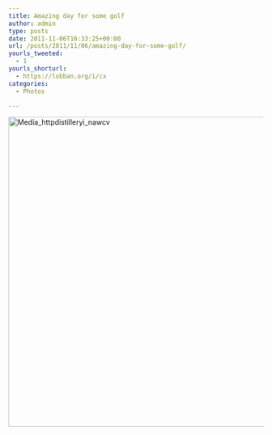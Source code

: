 ```yaml
---
title: Amazing day for some golf
author: admin
type: posts
date: 2011-11-06T16:33:25+00:00
url: /posts/2011/11/06/amazing-day-for-some-golf/
yourls_tweeted:
  - 1
yourls_shorturl:
  - https://lobban.org/i/cx
categories:
  - Photos

---
```

<div class='posterous_autopost'>
  <a href="http://instagr.am/p/TA0be/"></p> 
  
  <div class='p_embed p_image_embed'>
    <a href="http://getfile6.posterous.com/getfile/files.posterous.com/nonimage/lcBizleBFjiHaooIhenyduxoyFmgihlodAxxvAzitwBHJktGDtsozcEFkjfk/media_httpdistilleryi_nAwcv.jpg.scaled1000.jpg"><img alt="Media_httpdistilleryi_nawcv" height="612" src="https://getfile6.posterous.com/getfile/files.posterous.com/nonimage/lcBizleBFjiHaooIhenyduxoyFmgihlodAxxvAzitwBHJktGDtsozcEFkjfk/media_httpdistilleryi_nAwcv.jpg.scaled1000.jpg" width="612" /></a>
  </div>
  
  <p>
    </a></div>